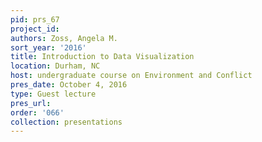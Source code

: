 ```yaml
---
pid: prs_67
project_id: 
authors: Zoss, Angela M.
sort_year: '2016'
title: Introduction to Data Visualization
location: Durham, NC
host: undergraduate course on Environment and Conflict
pres_date: October 4, 2016
type: Guest lecture
pres_url: 
order: '066'
collection: presentations
---
```

